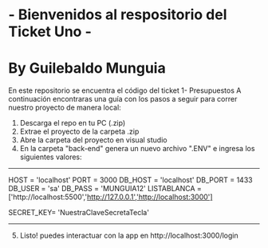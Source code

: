 # - Bienvenidos al respositorio del Ticket Uno -

# By Guilebaldo Munguia
En este repositorio se encuentra el código del ticket 1- Presupuestos
A continuación encontraras una guía con los pasos a seguir para correr nuestro proyecto de manera local:

1. Descarga el repo en tu PC (.zip)
2. Extrae el proyecto de la carpeta .zip
3. Abre la carpeta del proyecto en visual studio
4. En la carpeta "back-end" genera un nuevo archivo ".ENV" e ingresa los siguientes valores:
--------------
HOST = 'localhost'
PORT = 3000
DB_HOST = 'localhost'
DB_PORT = 1433
DB_USER = 'sa'
DB_PASS = 'MUNGUIA12'
LISTABLANCA = ['http://localhost:5500','http://127.0.0.1','http://localhost:3000']

SECRET_KEY= 'NuestraClaveSecretaTecla'

---------------


5. Listo! puedes interactuar con la app en http://localhost:3000/login


